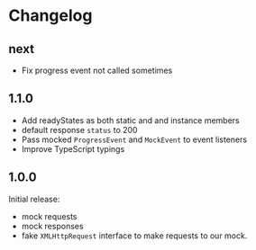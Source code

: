 # Changelog

## next

- Fix progress event not called sometimes

## 1.1.0

- Add readyStates as both static and and instance members
- default response `status` to 200
- Pass mocked `ProgressEvent` and `MockEvent` to event listeners
- Improve TypeScript typings

## 1.0.0

Initial release:

- mock requests
- mock responses
- fake `XMLHttpRequest` interface to make requests to our mock.
